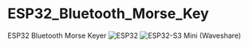 # ESP32_Bluetooth_Morse_Key
ESP32 Bluetooth Morse Keyer
![ESP32](https://github.com/user-attachments/assets/087836c3-e1db-4423-b540-226bc3350d29)
![ESP32-S3 Mini (Waveshare)](https://github.com/user-attachments/assets/c2824472-c702-4332-9294-2bd61cfaed84)
